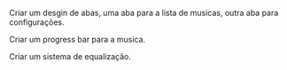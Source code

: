 Criar um desgin de abas, uma aba para a lista de musicas, outra aba para configurações.

Criar um progress bar para a musica.

Criar um sistema de equalização.